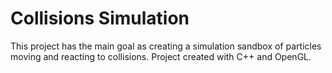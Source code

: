 # Collisions Simulation
This project has the main goal as creating a simulation sandbox of particles moving and reacting to collisions. Project created with C++ and OpenGL.
